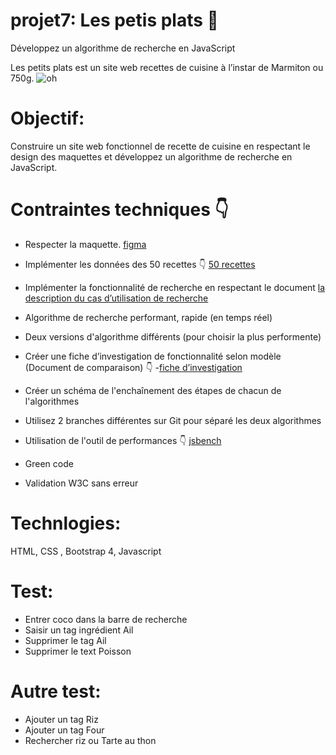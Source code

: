 # projet7: Les petis plats :wave:

Développez un algorithme de recherche en JavaScript

Les petits plats est un site web recettes de cuisine à l’instar de Marmiton ou 750g.
![oh](![2024-05-28](https://github.com/SAMIYAghb/LesPetitsPlats/assets/95091637/0852c608-6847-45b1-8998-6760a6f43579)
)

# Objectif:
Construire un site web fonctionnel de recette de cuisine en respectant le design des maquettes et développez un algorithme de recherche en JavaScript.

# Contraintes techniques  :point_down:
 - Respecter la maquette.
[figma](https://www.figma.com/design/LY5VQTAqnrAf0bWObOBrt8/Les-petits-plats---Maquette-2.0?node-id=0-1&t=p5EU5EylPMotyn9X-0)

 - Implémenter les données des 50 recettes :point_down:
[50 recettes](https://github.com/OpenClassrooms-Student-Center/PetitsPlats2.0)

 - Implémenter la fonctionnalité de recherche en respectant le document
  [la description du cas d’utilisation de recherche](https://course.oc-static.com/projects/516_JS/P7/Cas+d%E2%80%99utilisation+%2303+_+Filtrer+les+recettes+dans+l%E2%80%99interface+utilisateur+-+Front-end+P6+(Algorithms)+.pdf)

 - Algorithme de recherche performant, rapide (en temps réel)

 - Deux versions d'algorithme différents (pour choisir la plus performente)

 - Créer une fiche d’investigation de fonctionnalité selon modèle (Document de comparaison) :point_down:
 -[fiche d’investigation](https://s3-eu-west-1.amazonaws.com/course.oc-static.com/projects/Front-End+V2/P6+Algorithms/Fiche+d%E2%80%99investigation+fonctionnalite%CC%81.pdf)

 - Créer un schéma de l'enchaînement des étapes de chacun de l'algorithmes

 - Utilisez 2 branches différentes sur Git pour séparé les deux algorithmes

 - Utilisation de l'outil de performances :point_down:
 [jsbench](https://jsben.ch/JJ3yb)

 - Green code

 - Validation W3C sans erreur

# Technlogies:
HTML, CSS , Bootstrap 4, Javascript

# Test: 

- Entrer coco dans la barre de recherche
- Saisir un tag ingrédient Ail
- Supprimer le tag Ail
- Supprimer le text Poisson
  
# Autre test:

- Ajouter un tag Riz
- Ajouter un tag Four 
- Rechercher riz ou Tarte au thon

 
